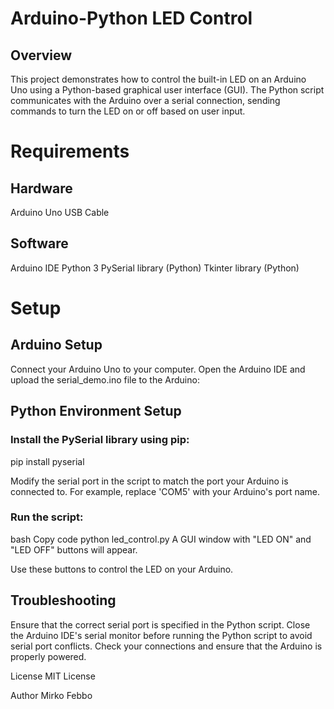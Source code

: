 # Arduino-Python LED Control
## Overview
This project demonstrates how to control the built-in LED on an Arduino Uno using a Python-based graphical user interface (GUI). The Python script communicates with the Arduino over a serial connection, sending commands to turn the LED on or off based on user input.

# Requirements
## Hardware
Arduino Uno
USB Cable 

## Software
Arduino IDE
Python 3
PySerial library (Python)
Tkinter library (Python)

# Setup
## Arduino Setup
Connect your Arduino Uno to your computer.
Open the Arduino IDE and upload the serial_demo.ino file to the Arduino:

## Python Environment Setup

### Install the PySerial library using pip:

pip install pyserial

Modify the serial port in the script to match the port your Arduino is connected to. For example, replace 'COM5' with your Arduino's port name.

### Run the script:

bash
Copy code
python led_control.py
A GUI window with "LED ON" and "LED OFF" buttons will appear.

Use these buttons to control the LED on your Arduino.

## Troubleshooting
Ensure that the correct serial port is specified in the Python script.
Close the Arduino IDE's serial monitor before running the Python script to avoid serial port conflicts.
Check your connections and ensure that the Arduino is properly powered.

License
MIT License

Author
Mirko Febbo

